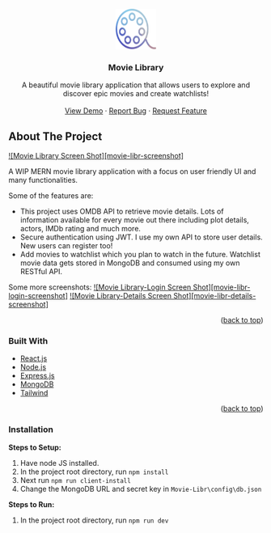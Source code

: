<!-- PROJECT LOGO -->
<br />
<div align="center">
  <a href="https://github.com/mohitxsh/Movie-Libr">
    <img src="assets/movie-libr.png" alt="Logo" width="80" height="80">
  </a>

  <h3 align="center">Movie Library</h3>

  <p align="center">
    A beautiful movie library application that allows users to explore and discover epic movies and create watchlists!
    <br />
    <br />
    <a href="https://whispering-falls-76376.herokuapp.com/login">View Demo</a>
    ·
    <a href="https://github.com/mohitxsh/Movie-Libr/issues">Report Bug</a>
    ·
    <a href="https://github.com/mohitxsh/Movie-Libr/issues">Request Feature</a>
  </p>
</div>

<!-- ABOUT THE PROJECT -->
## About The Project

[![Movie Library Screen Shot][movie-libr-screenshot]](https://github.com/mohitxsh/Movie-Libr/blob/main/assets/home.png)

A WIP MERN movie library application with a focus on user friendly UI and many functionalities.

Some of the features are:
* This project uses OMDB API to retrieve movie details. Lots of information available for every movie out there including plot details, actors, IMDb rating and much more.
* Secure authentication using JWT. I use my own API to store user details. New users can register too!
* Add movies to watchlist which you plan to watch in the future. Watchlist movie data gets stored in MongoDB and consumed using my own RESTful API.

Some more screenshots:
[![Movie Library-Login Screen Shot][movie-libr-login-screenshot]](https://github.com/mohitxsh/Movie-Libr/blob/main/assets/login.png)
[![Movie Library-Details Screen Shot][movie-libr-details-screenshot]](https://github.com/mohitxsh/Movie-Libr/blob/main/assets/batman.png)

<p align="right">(<a href="#top">back to top</a>)</p>

### Built With

* [React.js](https://reactjs.org/)
* [Node.js](https://nodejs.dev/)
* [Express.js](https://expressjs.com/)
* [MongoDB](https://www.mongodb.com/)
* [Tailwind](https://tailwindcss.com/)

<p align="right">(<a href="#top">back to top</a>)</p>

### Installation
**Steps to Setup:**

1. Have node JS installed.
2. In the project root directory, run `npm install`
3. Next run `npm run client-install`
4. Change the MongoDB URL and secret key in `Movie-Libr\config\db.json`

**Steps to Run:**

1. In the project root directory, run `npm run dev`

